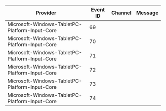Provider                                        |  Event ID  |  Channel  |  Message
------------------------------------------------|------------|-----------|---------
Microsoft-Windows-TabletPC-Platform-Input-Core  |  69        |           |
Microsoft-Windows-TabletPC-Platform-Input-Core  |  70        |           |
Microsoft-Windows-TabletPC-Platform-Input-Core  |  71        |           |
Microsoft-Windows-TabletPC-Platform-Input-Core  |  72        |           |
Microsoft-Windows-TabletPC-Platform-Input-Core  |  73        |           |
Microsoft-Windows-TabletPC-Platform-Input-Core  |  74        |           |